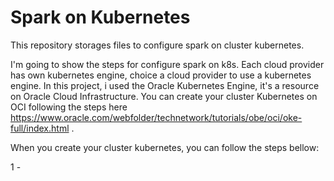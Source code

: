 # Spark on Kubernetes
This repository storages files to configure spark on cluster kubernetes. 

I'm going to show the steps for configure spark on k8s. Each cloud provider has own kubernetes engine, choice a cloud provider to use a kubernetes engine. In this project, i used the Oracle Kubernetes Engine, it's a resource on Oracle Cloud Infrastructure. You can create your cluster Kubernetes on OCI following the steps here https://www.oracle.com/webfolder/technetwork/tutorials/obe/oci/oke-full/index.html .

When you create your cluster kubernetes, you can follow the steps bellow:

1 - 
